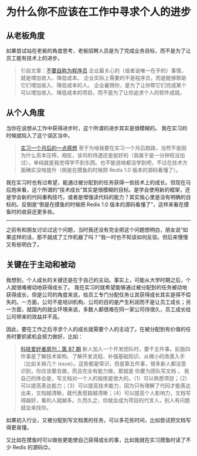 # 为什么你不应该在工作中寻求个人的进步

## 从老板角度

如果尝试站在老板的角度思考，老板招聘人员是为了完成业务目标，而不是为了让员工能有技术上的进步。

> 引自文章：[不要自称为程序员](https://www.ruanyifeng.com/blog/2011/10/dont_call_yourself_a_programmer.html)
> 企业最关心的（或者说唯一在乎的）事情，就是增加收入、降低成本。
> 企业实际上需要的不是程序员，而是能够帮助它们增加收入、降低成本的人。
> 企业雇佣你，是为了让你帮它们完成某个可以增加收入、降低成本的项目，而不是为了让你追求个人的软件成就。

## 从个人角度

当你在说想从工作中获得进步时，这个所谓的进步其实是很模糊的。
我在实习的时候就陷入了这个误区当中。

> [实习一个月后的一点感想](/阶段小结/实习一个月后的一点感想.md)
> 至于为啥我要在实习一个月后跑路，当然不是因为什么资本压榨，相反，该司的待遇还是挺好的（我属于是一分钟班没加过），单纯就是我觉得学不到东西。也不能说啥都没学到吧，不过在技术方面确实没啥提升（倒是在摸鱼的时候把 Redis 1.0 版本的源码看懂了）。

我在实习时也有过希望，能通过被分配到的任务获得一些技术上的成长。但现在马后炮来看，这个所谓的“技术成长”其实是很模糊的目标。是学会使用新的框架，还是学会新的代码重构技巧，或者是增强读代码的能力？其实我心里是没有明确的目标的。反倒是“倒是在摸鱼的时候把 Redis 1.0 版本的源码看懂了”，这样来看在摸鱼时的收获还更多些。

- - -

之前有和朋友讨论过这个问题，当时我还没有完全把这个问题想明白，朋友说“如果这样的话，那不就成了工作机器了吗？”我一时也不知该如何反驳。但后来慢慢又有些明白了。

## 关键在于主动和被动

我想到，个人成长的关键还是在于自己的主动。事实上，可能从大学时期之后，个人就很难被动地获得成长了。
我在实习时就希望能够通过被分配到的任务被动地获得成长，但是公司的角度来说，给员工专门分配任务让其获得成长其实是得不偿失的。一方面，公司不是培训机构，公司的目的是产生利润而不是让员工成长；另一方面，就国内的就业环境来说，多数人都很难在同一家公司待很久，员工成长给公司带来的效益并不高。

因此，要在工作之后寻求个人的成长就需要个人的主动了。在被分配到有价值的任务时要抓紧机会努力做好，比如：

> [科技爱好者周刊：第 87 期](https://www.ruanyifeng.com/blog/2019/12/weekly-issue-87.html)
> 新人加入一个开发团队时，要干五件事。前面四件事是了解技术架构、了解开发流程、补强基础知识、从微小的改善入手（比如关掉几个 issue）。这些都是常识，但是第五件事，很多新人都没意识到，你应该要去做，而且完全有能力做，那就是 你要为团队写文档 。
> 我自己的体会是，写文档对一个人的锻炼是很大的。（1）可以熟悉项目；（2）可以提高表达能力；（3）可以提高技术能力，因为只有理解了代码才能表达出来，文档越清晰，就代表思路越清晰；（4）可以提高个人影响力，文档写得越好，看的人就越多。久而久之，你就会成为项目的代言人，别人有问题就会来找你。

如果初入行业，又被分配到写文档类的任务，可以多花些时间，比如尝试把文档写得更易懂。

又比如在摸鱼时可以做些更能使自己获得成长的事，比如我就在实习摸鱼时读了不少 Redis 的源码😊。
